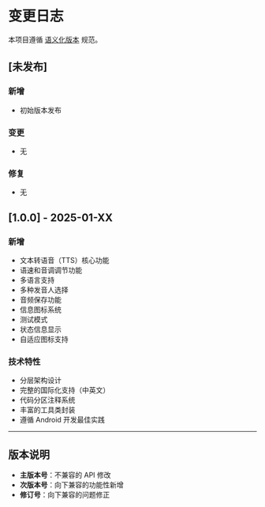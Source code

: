 # 变更日志

本项目遵循 [语义化版本](https://semver.org/lang/zh-CN/) 规范。

## [未发布]

### 新增

- 初始版本发布

### 变更

- 无

### 修复

- 无

## [1.0.0] - 2025-01-XX

### 新增

- 文本转语音（TTS）核心功能
- 语速和音调调节功能
- 多语言支持
- 多种发音人选择
- 音频保存功能
- 信息图标系统
- 测试模式
- 状态信息显示
- 自适应图标支持

### 技术特性

- 分层架构设计
- 完整的国际化支持（中英文）
- 代码分区注释系统
- 丰富的工具类封装
- 遵循 Android 开发最佳实践

---

## 版本说明

- **主版本号**：不兼容的 API 修改
- **次版本号**：向下兼容的功能性新增
- **修订号**：向下兼容的问题修正 